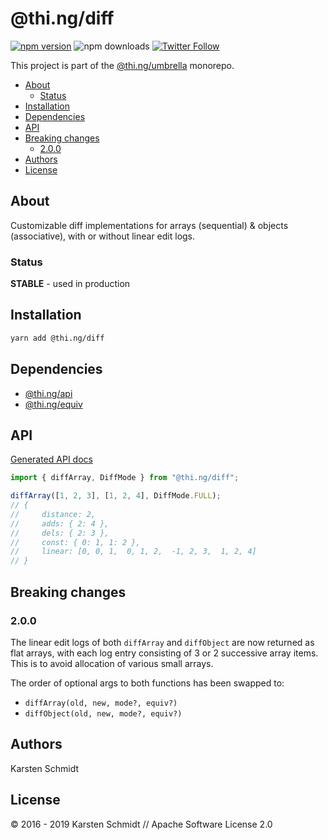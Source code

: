 <!-- This file is generated - DO NOT EDIT! -->

# @thi.ng/diff

[![npm version](https://img.shields.io/npm/v/@thi.ng/diff.svg)](https://www.npmjs.com/package/@thi.ng/diff)
![npm downloads](https://img.shields.io/npm/dm/@thi.ng/diff.svg)
[![Twitter Follow](https://img.shields.io/twitter/follow/thing_umbrella.svg?style=flat-square&label=twitter)](https://twitter.com/thing_umbrella)

This project is part of the
[@thi.ng/umbrella](https://github.com/thi-ng/umbrella/) monorepo.

- [About](#about)
  - [Status](#status)
- [Installation](#installation)
- [Dependencies](#dependencies)
- [API](#api)
- [Breaking changes](#breaking-changes)
  - [2.0.0](#2-0-0)
- [Authors](#authors)
- [License](#license)

## About

Customizable diff implementations for arrays (sequential) & objects (associative), with or without linear edit logs.

### Status

**STABLE** - used in production

## Installation

```bash
yarn add @thi.ng/diff
```

## Dependencies

- [@thi.ng/api](https://github.com/thi-ng/umbrella/tree/master/packages/api)
- [@thi.ng/equiv](https://github.com/thi-ng/umbrella/tree/master/packages/equiv)

## API

[Generated API docs](https://docs.thi.ng/umbrella/diff/)

```ts
import { diffArray, DiffMode } from "@thi.ng/diff";

diffArray([1, 2, 3], [1, 2, 4], DiffMode.FULL);
// {
//     distance: 2,
//     adds: { 2: 4 },
//     dels: { 2: 3 },
//     const: { 0: 1, 1: 2 },
//     linear: [0, 0, 1,  0, 1, 2,  -1, 2, 3,  1, 2, 4]
// }
```

## Breaking changes

### 2.0.0

The linear edit logs of both `diffArray` and `diffObject` are now
returned as flat arrays, with each log entry consisting of 3 or 2
successive array items. This is to avoid allocation of various small
arrays.

The order of optional args to both functions has been swapped to:

- `diffArray(old, new, mode?, equiv?)`
- `diffObject(old, new, mode?, equiv?)`

## Authors

Karsten Schmidt

## License

&copy; 2016 - 2019 Karsten Schmidt // Apache Software License 2.0
